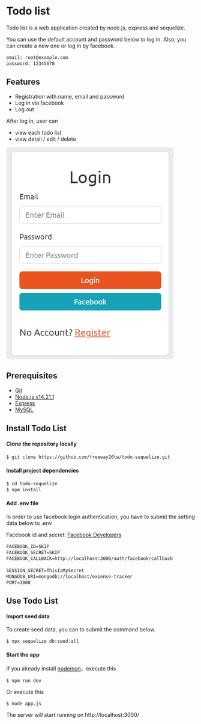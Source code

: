 # Todo list

Todo list is a web application created by node.js, express and sequelize.

You can use the default account and password below to log in. Also, you can create a new one or log in by facebook.

```
email: root@example.com
password: 12345678
```

## Features

- Registration with name, email and password
- Log in via facebook
- Log out

After log in, user can

- view each todo list
- view detail / edit / delete

![Log in page](/public/photos/todo_list.png)

## Prerequisites

- [Git](https://git-scm.com/downloads)
- [Node.js v14.21.1](https://nodejs.org/en/)
- [Express](https://expressjs.com/)
- [MySQL](https://www.mysql.com/)

## Install Todo List

#### Clone the repository locally

```
$ git clone https://github.com/freeway26tw/todo-sequelize.git
```

#### Install project dependencies

```
$ cd todo-sequelize
$ npm install
```

#### Add .env file

In order to use facebook login authentication, you have to submit the setting data below to .env

Facebook id and secret: [Facebook Developers](https://developers.facebook.com/)

```
FACEBOOK_ID=SKIP
FACEBOOK_SECRET=SKIP
FACEBOOK_CALLBACK=http://localhost:3000/auth/facebook/callback

SESSION_SECRET=ThisIsMySecret
MONGODB_URI=mongodb://localhost/expense-tracker
PORT=3000
```

## Use Todo List

#### Import seed data

To create seed data, you can to submit the command below.

```
$ npx sequelize db:seed:all
```

#### Start the app

If you already install [nodemon](https://www.npmjs.com/package/nodemon)，execute this
```
$ npm run dev
```

Or execute this

```
$ node app.js
```

The server will start running on http://localhost:3000/